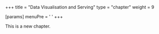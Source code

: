 +++
title = "Data Visualisation and Serving"
type = "chapter"
weight = 9

[params]
  menuPre = '<i class="fa-solid fa-chart-simple"></i> '
+++

This is a new chapter.